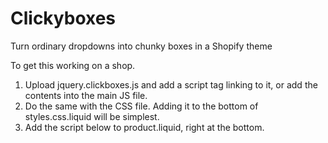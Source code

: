 Clickyboxes
===========

Turn ordinary dropdowns into chunky boxes in a Shopify theme



To get this working on a shop.

1. Upload jquery.clickboxes.js and add a script tag linking to it, or add the contents into the main JS file.
2. Do the same with the CSS file. Adding it to the bottom of styles.css.liquid will be simplest.
3. Add the script below to product.liquid, right at the bottom.

<script>
$(function($){
	//Turn inputs into clickable boxes
	$('.selector-wrapper select').clickyBoxes();
});
</script>